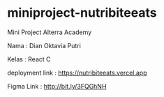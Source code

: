 # miniproject-nutribiteeats

Mini Project Alterra Academy

Nama : Dian Oktavia Putri

Kelas : React C

deployment link : https://nutribiteeats.vercel.app

Figma Link : http://bit.ly/3FQGhNH
